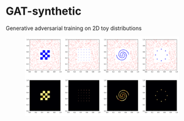 # GAT-synthetic

Generative adversarial training on 2D toy distributions

<p align="center"> <img src="AAT_2dtoys.png"  width="80%"></p>
